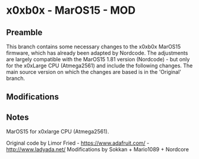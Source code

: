 x0xb0x - MarOS15 - MOD
======================
## Preamble

This branch contains some necessary changes to the x0xb0x MarOS15 firmware, which has already been adapted by Nordcode. The adjustments are largely compatible with the MarOS15 1.81 version (Nordcode) - but only for the x0xLarge CPU (Atmega2561) and include the following changes. The main source version on which the changes are based is in the 'Original' branch.

## Modifications

## Notes

MarOS15 for x0xlarge CPU (Atmega2561).

Original code by Limor Fried - https://www.adafruit.com/ - http://www.ladyada.net/
Modifications by Sokkan + Mario1089 + Nordcore
